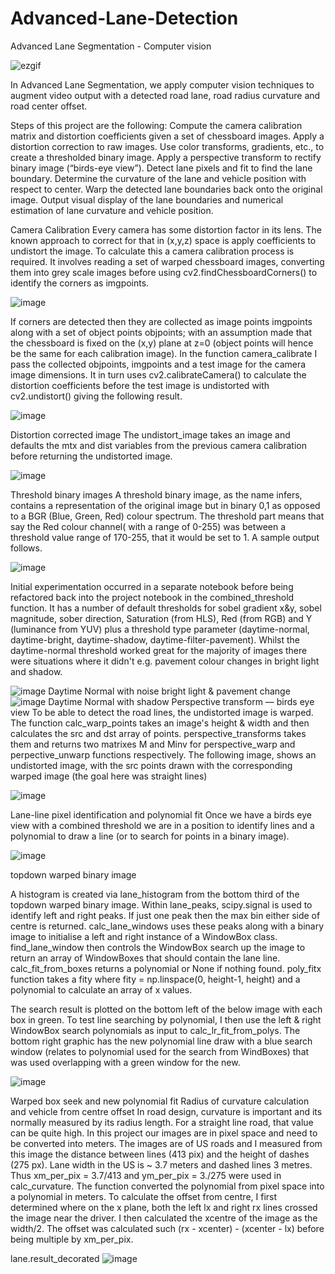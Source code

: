 # Advanced-Lane-Detection
Advanced Lane Segmentation - Computer vision

![ezgif](https://github.com/user-attachments/assets/28993e17-441f-4f34-82a2-9d2adb9588d1)

In Advanced Lane Segmentation, we apply computer vision techniques to augment video output with a detected road lane, road radius curvature and road center offset. 

Steps of this project are the following:
Compute the camera calibration matrix and distortion coefficients given a set of chessboard images.
Apply a distortion correction to raw images.
Use color transforms, gradients, etc., to create a thresholded binary image.
Apply a perspective transform to rectify binary image (“birds-eye view”).
Detect lane pixels and fit to find the lane boundary.
Determine the curvature of the lane and vehicle position with respect to center.
Warp the detected lane boundaries back onto the original image.
Output visual display of the lane boundaries and numerical estimation of lane curvature and vehicle position.

Camera Calibration
Every camera has some distortion factor in its lens. The known approach to correct for that in (x,y,z) space is apply coefficients to undistort the image. To calculate this a camera calibration process is required.
It involves reading a set of warped chessboard images, converting them into grey scale images before using cv2.findChessboardCorners() to identify the corners as imgpoints.

![image](https://github.com/user-attachments/assets/c06c7291-d9f7-41ad-b56c-2e76893d0e04)

If corners are detected then they are collected as image points imgpoints along with a set of object points objpoints; with an assumption made that the chessboard is fixed on the (x,y) plane at z=0 (object points will hence be the same for each calibration image).
In the function camera_calibrate I pass the collected objpoints, imgpoints and a test image for the camera image dimensions. It in turn uses cv2.calibrateCamera() to calculate the distortion coefficients before the test image is undistorted with cv2.undistort() giving the following result.

![image](https://github.com/user-attachments/assets/b00cc303-9a5e-4b38-878c-fd0035da6f98)

Distortion corrected image
The undistort_image takes an image and defaults the mtx and dist variables from the previous camera calibration before returning the undistorted image.

![image](https://github.com/user-attachments/assets/3d3e0f7b-4a09-4270-bed5-a5ca6d0c7f91)

Threshold binary images
A threshold binary image, as the name infers, contains a representation of the original image but in binary 0,1 as opposed to a BGR (Blue, Green, Red) colour spectrum. The threshold part means that say the Red colour channel( with a range of 0-255) was between a threshold value range of 170-255, that it would be set to 1.
A sample output follows.

![image](https://github.com/user-attachments/assets/08bb71ce-f1e3-445a-9ee4-e6be56a461a5)

Initial experimentation occurred in a separate notebook before being refactored back into the project notebook in the combined_threshold function. It has a number of default thresholds for sobel gradient x&y, sobel magnitude, sober direction, Saturation (from HLS), Red (from RGB) and Y (luminance from YUV) plus a threshold type parameter (daytime-normal, daytime-bright, daytime-shadow, daytime-filter-pavement).
Whilst the daytime-normal threshold worked great for the majority of images there were situations where it didn't e.g. pavement colour changes in bright light and shadow.

![image](https://github.com/user-attachments/assets/7148e51c-f582-45cc-b9f3-d6abe99e8550)
Daytime Normal with noise bright light & pavement change
![image](https://github.com/user-attachments/assets/50163cbb-3a1e-4cdb-adac-aa852a93d1fb)
Daytime Normal with shadow
Perspective transform — birds eye view
To be able to detect the road lines, the undistorted image is warped. The function calc_warp_points takes an image's height & width and then calculates the src and dst array of points. perspective_transforms takes them and returns two matrixes M and Minv for perspective_warp and perpective_unwarp functions respectively. The following image, shows an undistorted image, with the src points drawn with the corresponding warped image (the goal here was straight lines)

![image](https://github.com/user-attachments/assets/2f880d2d-7721-4f44-9c25-a1d3ac137df8)

Lane-line pixel identification and polynomial fit
Once we have a birds eye view with a combined threshold we are in a position to identify lines and a polynomial to draw a line (or to search for points in a binary image).

![image](https://github.com/user-attachments/assets/975711d1-5609-4d0b-8160-019b9fb2cd67)

topdown warped binary image

A histogram is created via lane_histogram from the bottom third of the topdown warped binary image. Within lane_peaks, scipy.signal is used to identify left and right peaks. If just one peak then the max bin either side of centre is returned.
calc_lane_windows uses these peaks along with a binary image to initialise a left and right instance of a WindowBox class. find_lane_window then controls the WindowBox search up the image to return an array of WindowBoxes that should contain the lane line. calc_fit_from_boxes returns a polynomial or None if nothing found.
poly_fitx function takes a fity where fity = np.linspace(0, height-1, height) and a polynomial to calculate an array of x values.


The search result is plotted on the bottom left of the below image with each box in green. To test line searching by polynomial, I then use the left & right WindowBox search polynomials as input to calc_lr_fit_from_polys. The bottom right graphic has the new polynomial line draw with a blue search window (relates to polynomial used for the search from WindBoxes) that was used overlapping with a green window for the new.

![image](https://github.com/user-attachments/assets/712b249d-b103-469a-9794-64c76ee01c88)

Warped box seek and new polynomial fit
Radius of curvature calculation and vehicle from centre offset
In road design, curvature is important and its normally measured by its radius length. For a straight line road, that value can be quite high.
In this project our images are in pixel space and need to be converted into meters. The images are of US roads and I measured from this image the distance between lines (413 pix) and the height of dashes (275 px). Lane width in the US is ~ 3.7 meters and dashed lines 3 metres. Thus xm_per_pix = 3.7/413 and ym_per_pix = 3./275 were used in calc_curvature. The function converted the polynomial from pixel space into a polynomial in meters.
To calculate the offset from centre, I first determined where on the x plane, both the left lx and right rx lines crossed the image near the driver. I then calculated the xcentre of the image as the width/2. The offset was calculated such (rx - xcenter) - (xcenter - lx) before being multiple by xm_per_pix.

lane.result_decorated
![image](https://github.com/user-attachments/assets/c3c2e8b6-2589-4037-9da4-d520c989bc4b)



